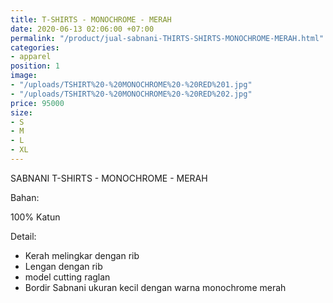 ```yaml
---
title: T-SHIRTS - MONOCHROME - MERAH
date: 2020-06-13 02:06:00 +07:00
permalink: "/product/jual-sabnani-THIRTS-SHIRTS-MONOCHROME-MERAH.html"
categories:
- apparel
position: 1
image:
- "/uploads/TSHIRT%20-%20MONOCHROME%20-%20RED%201.jpg"
- "/uploads/TSHIRT%20-%20MONOCHROME%20-%20RED%202.jpg"
price: 95000
size:
- S
- M
- L
- XL
---
```


SABNANI
T-SHIRTS - MONOCHROME - MERAH

Bahan:

100% Katun

Detail:

- Kerah melingkar dengan rib
- Lengan dengan rib
- model cutting raglan
- Bordir Sabnani ukuran kecil dengan warna monochrome merah